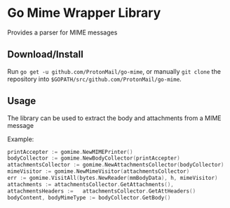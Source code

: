 # Go Mime Wrapper Library

Provides a parser for MIME messages

## Download/Install

Run `go get -u github.com/ProtonMail/go-mime`, or manually `git clone` the
repository into `$GOPATH/src/github.com/ProtonMail/go-mime`.


## Usage

The library can be used to extract the body and attachments from a MIME message

Example:
```go
printAccepter := gomime.NewMIMEPrinter()
bodyCollector := gomime.NewBodyCollector(printAccepter)
attachmentsCollector := gomime.NewAttachmentsCollector(bodyCollector)
mimeVisitor := gomime.NewMimeVisitor(attachmentsCollector)
err := gomime.VisitAll(bytes.NewReader(mmBodyData), h, mimeVisitor)
attachments := attachmentsCollector.GetAttachments(),
attachmentsHeaders :=	attachmentsCollector.GetAttHeaders()
bodyContent, bodyMimeType := bodyCollector.GetBody()
```
